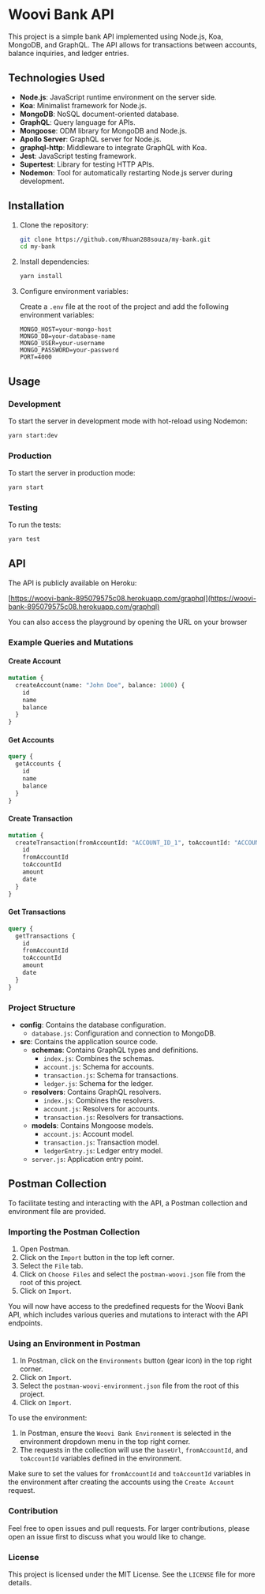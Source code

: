 
# Woovi Bank API

This project is a simple bank API implemented using Node.js, Koa, MongoDB, and GraphQL. The API allows for transactions between accounts, balance inquiries, and ledger entries.

## Technologies Used

- **Node.js**: JavaScript runtime environment on the server side.
- **Koa**: Minimalist framework for Node.js.
- **MongoDB**: NoSQL document-oriented database.
- **GraphQL**: Query language for APIs.
- **Mongoose**: ODM library for MongoDB and Node.js.
- **Apollo Server**: GraphQL server for Node.js.
- **graphql-http**: Middleware to integrate GraphQL with Koa.
- **Jest**: JavaScript testing framework.
- **Supertest**: Library for testing HTTP APIs.
- **Nodemon**: Tool for automatically restarting Node.js server during development.

## Installation

1. Clone the repository:

   ```bash
   git clone https://github.com/Rhuan288souza/my-bank.git
   cd my-bank
   ```

2. Install dependencies:

   ```bash
   yarn install
   ```

3. Configure environment variables:
   
   Create a `.env` file at the root of the project and add the following environment variables:

   ```env
   MONGO_HOST=your-mongo-host
   MONGO_DB=your-database-name
   MONGO_USER=your-username
   MONGO_PASSWORD=your-password
   PORT=4000
   ```

## Usage

### Development

To start the server in development mode with hot-reload using Nodemon:

```bash
yarn start:dev
```

### Production

To start the server in production mode:

```bash
yarn start
```

### Testing

To run the tests:

```bash
yarn test
```

## API

The API is publicly available on Heroku:

[https://woovi-bank-895079575c08.herokuapp.com/graphql](https://woovi-bank-895079575c08.herokuapp.com/graphql)

You can also access the playground by opening the URL on your browser

### Example Queries and Mutations

#### Create Account

```graphql
mutation {
  createAccount(name: "John Doe", balance: 1000) {
    id
    name
    balance
  }
}
```

#### Get Accounts

```graphql
query {
  getAccounts {
    id
    name
    balance
  }
}
```

#### Create Transaction

```graphql
mutation {
  createTransaction(fromAccountId: "ACCOUNT_ID_1", toAccountId: "ACCOUNT_ID_2", amount: 100) {
    id
    fromAccountId
    toAccountId
    amount
    date
  }
}
```

#### Get Transactions

```graphql
query {
  getTransactions {
    id
    fromAccountId
    toAccountId
    amount
    date
  }
}
```

### Project Structure

- **config**: Contains the database configuration.
  - `database.js`: Configuration and connection to MongoDB.
- **src**: Contains the application source code.
  - **schemas**: Contains GraphQL types and definitions.
    - `index.js`: Combines the schemas.
    - `account.js`: Schema for accounts.
    - `transaction.js`: Schema for transactions.
    - `ledger.js`: Schema for the ledger.
  - **resolvers**: Contains GraphQL resolvers.
    - `index.js`: Combines the resolvers.
    - `account.js`: Resolvers for accounts.
    - `transaction.js`: Resolvers for transactions.
  - **models**: Contains Mongoose models.
    - `account.js`: Account model.
    - `transaction.js`: Transaction model.
    - `ledgerEntry.js`: Ledger entry model.
  - `server.js`: Application entry point.

## Postman Collection

To facilitate testing and interacting with the API, a Postman collection and environment file are provided.

### Importing the Postman Collection

1. Open Postman.
2. Click on the `Import` button in the top left corner.
3. Select the `File` tab.
4. Click on `Choose Files` and select the `postman-woovi.json` file from the root of this project.
5. Click on `Import`.

You will now have access to the predefined requests for the Woovi Bank API, which includes various queries and mutations to interact with the API endpoints.

### Using an Environment in Postman

1. In Postman, click on the `Environments` button (gear icon) in the top right corner.
2. Click on `Import`.
3. Select the `postman-woovi-environment.json` file from the root of this project.
4. Click on `Import`.

To use the environment:

1. In Postman, ensure the `Woovi Bank Environment` is selected in the environment dropdown menu in the top right corner.
2. The requests in the collection will use the `baseUrl`, `fromAccountId`, and `toAccountId` variables defined in the environment.

Make sure to set the values for `fromAccountId` and `toAccountId` variables in the environment after creating the accounts using the `Create Account` request.


### Contribution

Feel free to open issues and pull requests. For larger contributions, please open an issue first to discuss what you would like to change.

### License

This project is licensed under the MIT License. See the `LICENSE` file for more details.